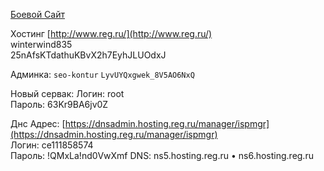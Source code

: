 [Боевой Сайт](https://dkedra.ru/)

Хостинг
[http://www.reg.ru/](http://www.reg.ru/)  
winterwind835  
25nAfsKTdathuKBvX2h7EyhJLUOdxJ

Админка:
`seo-kontur`
`LyvUYQxgwek_8V5AO6NxQ`


Новый сервак:
Логин: root  
Пароль: 63Kr9BA6jv0Z

Днс
Адрес: [https://dnsadmin.hosting.reg.ru/manager/ispmgr](https://dnsadmin.hosting.reg.ru/manager/ispmgr)  
Логин: ce111858574  
Пароль: !QMxLa!nd0VwXmf 
DNS: ns5.hosting.reg.ru • ns6.hosting.reg.ru